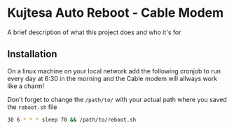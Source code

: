 
# Kujtesa Auto Reboot - Cable Modem

A brief description of what this project does and who it's for


## Installation

On a linux machine on your local network add the following cronjob to run every day at 6:30 in the morning and the Cable modem will allways work like a charm!

Don't forget to change the ```/path/to/``` with your actual path where you saved the ```reboot.sh``` file

```bash
30 6 * * * sleep 70 && /path/to/reboot.sh
```
